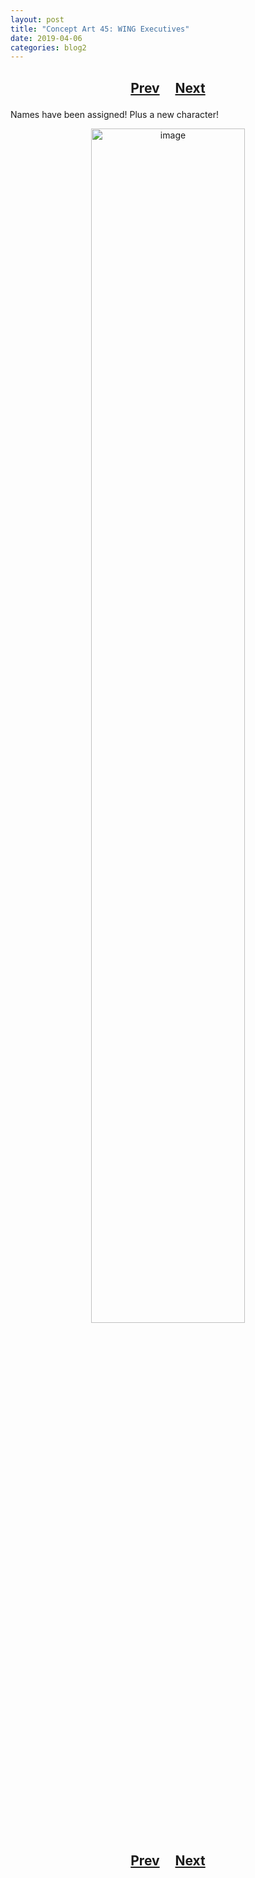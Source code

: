 ```yaml
---
layout: post
title: "Concept Art 45: WING Executives"
date: 2019-04-06
categories: blog2
---
```


<h2>
  <p style="text-align:center;">
    <a href="/wingsofthechorus/archive/2019/04/03/conceptart44">Prev</a>
    &nbsp;&nbsp;&nbsp;
    <a href="/wingsofthechorus/archive/2019/04/08/conceptart46">Next</a>
  </p>
</h2>

Names have been assigned! Plus a new character!

<p style="text-align:center;">
  <img src="/wingsofthechorus/images/conceptart/ca45.png" width="70%" alt="image"/>
</p>

<h2>
  <p style="text-align:center;">
    <a href="/wingsofthechorus/archive/2019/04/03/conceptart44">Prev</a>
    &nbsp;&nbsp;&nbsp;
    <a href="/wingsofthechorus/archive/2019/04/08/conceptart46">Next</a>
  </p>
</h2>
